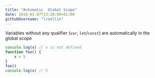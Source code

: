 ```yaml
---
title: "Automatic  Global Scope"
date: 2018-01-07T13:20:09+01:00
githubUsername: "lroellin"
---
```


Variables without any qualifier (`var`, `let`/`const`) are automatically in the global scope

```js
console.log(x) // x is not defined
function foo() {
    x = 5
}
foo()
console.log(x) // 5
```